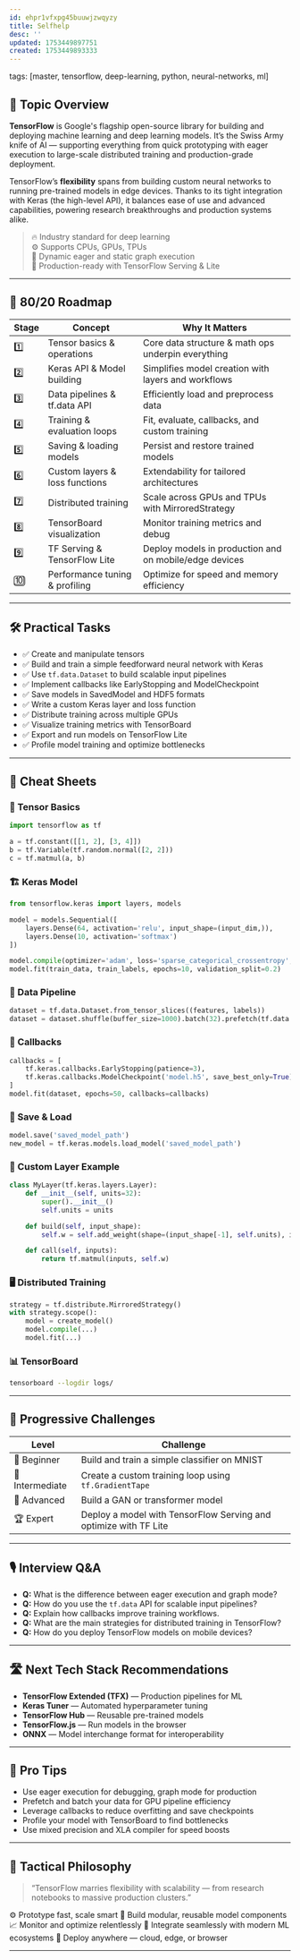 ```yaml
---
id: ehpr1vfxpg45buuwjzwqyzy
title: Selfhelp
desc: ''
updated: 1753449897751
created: 1753449893333
---
```

tags: [master, tensorflow, deep-learning, python, neural-networks, ml]

## 📌 Topic Overview

**TensorFlow** is Google's flagship open-source library for building and deploying machine learning and deep learning models. It’s the Swiss Army knife of AI — supporting everything from quick prototyping with eager execution to large-scale distributed training and production-grade deployment.

TensorFlow’s **flexibility** spans from building custom neural networks to running pre-trained models in edge devices. Thanks to its tight integration with Keras (the high-level API), it balances ease of use and advanced capabilities, powering research breakthroughs and production systems alike.

> 🔥 Industry standard for deep learning  
> ⚙️ Supports CPUs, GPUs, TPUs  
> 🔄 Dynamic eager and static graph execution  
> 🚀 Production-ready with TensorFlow Serving & Lite  

---

## 🚀 80/20 Roadmap

| Stage | Concept                       | Why It Matters                                               |
|-------|-------------------------------|--------------------------------------------------------------|
| 1️⃣    | Tensor basics & operations    | Core data structure & math ops underpin everything            |
| 2️⃣    | Keras API & Model building    | Simplifies model creation with layers and workflows           |
| 3️⃣    | Data pipelines & tf.data API  | Efficiently load and preprocess data                          |
| 4️⃣    | Training & evaluation loops   | Fit, evaluate, callbacks, and custom training                 |
| 5️⃣    | Saving & loading models       | Persist and restore trained models                            |
| 6️⃣    | Custom layers & loss functions| Extendability for tailored architectures                      |
| 7️⃣    | Distributed training          | Scale across GPUs and TPUs with MirroredStrategy              |
| 8️⃣    | TensorBoard visualization     | Monitor training metrics and debug                            |
| 9️⃣    | TF Serving & TensorFlow Lite  | Deploy models in production and on mobile/edge devices        |
| 🔟     | Performance tuning & profiling| Optimize for speed and memory efficiency                      |

---

## 🛠️ Practical Tasks

- ✅ Create and manipulate tensors  
- ✅ Build and train a simple feedforward neural network with Keras  
- ✅ Use `tf.data.Dataset` to build scalable input pipelines  
- ✅ Implement callbacks like EarlyStopping and ModelCheckpoint  
- ✅ Save models in SavedModel and HDF5 formats  
- ✅ Write a custom Keras layer and loss function  
- ✅ Distribute training across multiple GPUs  
- ✅ Visualize training metrics with TensorBoard  
- ✅ Export and run models on TensorFlow Lite  
- ✅ Profile model training and optimize bottlenecks  

---

## 🧾 Cheat Sheets

### 🔢 Tensor Basics

```python
import tensorflow as tf

a = tf.constant([[1, 2], [3, 4]])
b = tf.Variable(tf.random.normal([2, 2]))
c = tf.matmul(a, b)
````

### 🏗️ Keras Model

```python
from tensorflow.keras import layers, models

model = models.Sequential([
    layers.Dense(64, activation='relu', input_shape=(input_dim,)),
    layers.Dense(10, activation='softmax')
])

model.compile(optimizer='adam', loss='sparse_categorical_crossentropy', metrics=['accuracy'])
model.fit(train_data, train_labels, epochs=10, validation_split=0.2)
```

### 🔄 Data Pipeline

```python
dataset = tf.data.Dataset.from_tensor_slices((features, labels))
dataset = dataset.shuffle(buffer_size=1000).batch(32).prefetch(tf.data.AUTOTUNE)
```

### 🎯 Callbacks

```python
callbacks = [
    tf.keras.callbacks.EarlyStopping(patience=3),
    tf.keras.callbacks.ModelCheckpoint('model.h5', save_best_only=True)
]
model.fit(dataset, epochs=50, callbacks=callbacks)
```

### 💾 Save & Load

```python
model.save('saved_model_path')
new_model = tf.keras.models.load_model('saved_model_path')
```

### 🧩 Custom Layer Example

```python
class MyLayer(tf.keras.layers.Layer):
    def __init__(self, units=32):
        super().__init__()
        self.units = units

    def build(self, input_shape):
        self.w = self.add_weight(shape=(input_shape[-1], self.units), initializer='random_normal')

    def call(self, inputs):
        return tf.matmul(inputs, self.w)
```

### 🖥️ Distributed Training

```python
strategy = tf.distribute.MirroredStrategy()
with strategy.scope():
    model = create_model()
    model.compile(...)
    model.fit(...)
```

### 📊 TensorBoard

```bash
tensorboard --logdir logs/
```

---

## 🎯 Progressive Challenges

| Level           | Challenge                                                        |
| --------------- | ---------------------------------------------------------------- |
| 🥉 Beginner     | Build and train a simple classifier on MNIST                     |
| 🥈 Intermediate | Create a custom training loop using `tf.GradientTape`            |
| 🥇 Advanced     | Build a GAN or transformer model                                 |
| 🏆 Expert       | Deploy a model with TensorFlow Serving and optimize with TF Lite |

---

## 🎙️ Interview Q\&A

* **Q:** What is the difference between eager execution and graph mode?
* **Q:** How do you use the `tf.data` API for scalable input pipelines?
* **Q:** Explain how callbacks improve training workflows.
* **Q:** What are the main strategies for distributed training in TensorFlow?
* **Q:** How do you deploy TensorFlow models on mobile devices?

---

## 🛣️ Next Tech Stack Recommendations

* **TensorFlow Extended (TFX)** — Production pipelines for ML
* **Keras Tuner** — Automated hyperparameter tuning
* **TensorFlow Hub** — Reusable pre-trained models
* **TensorFlow\.js** — Run models in the browser
* **ONNX** — Model interchange format for interoperability

---

## 🧠 Pro Tips

* Use eager execution for debugging, graph mode for production
* Prefetch and batch your data for GPU pipeline efficiency
* Leverage callbacks to reduce overfitting and save checkpoints
* Profile your model with TensorBoard to find bottlenecks
* Use mixed precision and XLA compiler for speed boosts

---

## 🧬 Tactical Philosophy

> “TensorFlow marries flexibility with scalability — from research notebooks to massive production clusters.”

⚙️ Prototype fast, scale smart
🎯 Build modular, reusable model components
📈 Monitor and optimize relentlessly
🤝 Integrate seamlessly with modern ML ecosystems
🚀 Deploy anywhere — cloud, edge, or browser

---

